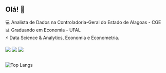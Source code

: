## Olá! 👋

:computer: Analista de Dados na Controladoria-Geral do Estado de Alagoas - CGE \
:bar_chart: Graduando em Economia - UFAL \
:zap: Data Science & Analytics, Economia e Econometria.

 <a href="https://www.linkedin.com/in/vinicius-oc-ventura/" target="_blank"><img src="https://img.shields.io/badge/LinkedIn-0077B5?style=for-the-badge&logo=linkedin&logoColor=white" target="_blank"></a>
 <a href="https://share.streamlit.io/user/viniventur" target="_blank"><img src="https://img.shields.io/badge/Streamlit-FF4B4B?style=for-the-badge&logo=Streamlit&logoColor=white" target="_blank"></a>
 <a href="https://rpubs.com/viniventur/" target="_blank"><img src="https://img.shields.io/badge/R-276DC3?style=for-the-badge&logo=r&logoColor=white" target="_blank"></a>

##
![Top Langs](https://github-readme-stats-sigma-five.vercel.app/api/top-langs/?username=viniventur&layout=compact)

<!--
**viniventur/viniventur** is a ✨ _special_ ✨ repository because its `README.md` (this file) appears on your GitHub profile.

Here are some ideas to get you started:

- 🔭 I’m currently working on ...
- 🌱 I’m currently learning ...
- 👯 I’m looking to collaborate on ...
- 🤔 I’m looking for help with ...
- 💬 Ask me about ...
- 📫 How to reach me: ...
- 😄 Pronouns: ...
- ⚡ Fun fact: ...
-->
